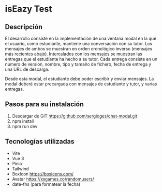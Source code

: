 # isEazy Test

## Descripción
El desarrollo consiste en la implementación de una ventana modal en la que el usuario,
como estudiante, mantiene una conversación con su tutor. Los mensajes de ambos se
muestran en orden cronológico inverso (mensajes más recientes abajo). Intercalados con
los mensajes se muestran las entregas que el estudiante ha hecho a su tutor. Cada entrega
consiste en un número de versión, nombre, tipo y tamaño de fichero, fecha de entrega y una
URL de descarga.

Desde esta modal, el estudiante debe poder escribir y enviar mensajes. La modal deberá
estar precargada con mensajes de estudiante y tutor, y varias entregas.

## Pasos para su instalación
1. Descargar de GIT https://github.com/sergioges/chat-modal.git
2. npm install
3. npm run dev

## Tecnologías utilizadas
- Vite
- Vue 3
- Pinia
- Tailwind
- BoxIcon https://boxicons.com/
- Avatar https://xsgames.co/randomusers/
- date-fns (para formatear la fecha)


